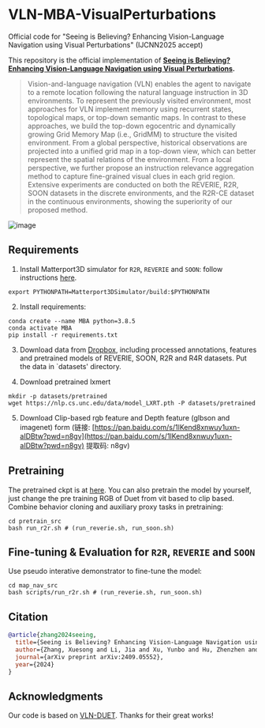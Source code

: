 # VLN-MBA-VisualPerturbations
Official code for "Seeing is Believing? Enhancing Vision-Language Navigation using Visual Perturbations" (IJCNN2025 accept)


This repository is the official implementation of **[Seeing is Believing? Enhancing Vision-Language Navigation using Visual Perturbations](https://arxiv.org/abs/2409.05552).**

>Vision-and-language navigation (VLN) enables the agent to navigate to a remote location following the natural language instruction in 3D environments. To represent the previously visited environment, most approaches for VLN implement memory using recurrent states, topological maps, or top-down semantic maps. In contrast to these approaches, we build the top-down egocentric and dynamically growing Grid Memory Map (i.e., GridMM) to structure the visited environment. From a global perspective, historical observations are projected into a unified grid map in a top-down view, which can better represent the spatial relations of the environment. From a local perspective, we further propose an instruction relevance aggregation method to capture fine-grained visual clues in each grid region. Extensive experiments are conducted on both the REVERIE, R2R, SOON datasets in the discrete environments, and the R2R-CE dataset in the continuous environments, showing the superiority of our proposed method.

![image](https://github.com/user-attachments/assets/c4d1ab8f-bfaf-4c3f-8198-0f134254e32a)


## Requirements

1. Install Matterport3D simulator for `R2R`, `REVERIE` and `SOON`: follow instructions [here](https://github.com/peteanderson80/Matterport3DSimulator).
```
export PYTHONPATH=Matterport3DSimulator/build:$PYTHONPATH
```

2. Install requirements:
```setup
conda create --name MBA python=3.8.5
conda activate MBA
pip install -r requirements.txt
```

3. Download data from [Dropbox](https://www.dropbox.com/sh/u3lhng7t2gq36td/AABAIdFnJxhhCg2ItpAhMtUBa?dl=0), including processed annotations, features and pretrained models of REVERIE, SOON, R2R and R4R datasets. Put the data in `datasets' directory.

4. Download pretrained lxmert
```
mkdir -p datasets/pretrained 
wget https://nlp.cs.unc.edu/data/model_LXRT.pth -P datasets/pretrained
```
5. Download Clip-based rgb feature and Depth feature (glbson and imagenet) form (链接: [https://pan.baidu.com/s/1lKend8xnwuy1uxn-aIDBtw?pwd=n8gv](https://pan.baidu.com/s/1lKend8xnwuy1uxn-aIDBtw?pwd=n8gv) 提取码: n8gv)


## Pretraining

The pretrained ckpt is at [here](https://pan.baidu.com/s/1lKend8xnwuy1uxn-aIDBtw?pwd=n8gv). You can also pretrain the model by yourself, just change the pre training RGB of Duet from vit based to clip based. 
Combine behavior cloning and auxiliary proxy tasks in pretraining:
```pretrain
cd pretrain_src
bash run_r2r.sh # (run_reverie.sh, run_soon.sh)
```

## Fine-tuning & Evaluation for `R2R`, `REVERIE` and `SOON`

Use pseudo interative demonstrator to fine-tune the model:
```finetune
cd map_nav_src
bash scripts/run_r2r.sh # (run_reverie.sh, run_soon.sh)
```


## Citation

```bibtex
@article{zhang2024seeing,
  title={Seeing is Believing? Enhancing Vision-Language Navigation using Visual Perturbations},
  author={Zhang, Xuesong and Li, Jia and Xu, Yunbo and Hu, Zhenzhen and Hong, Richang},
  journal={arXiv preprint arXiv:2409.05552},
  year={2024}
}
  ```

## Acknowledgments
Our code is based on [VLN-DUET](https://github.com/cshizhe/VLN-DUET). Thanks for their great works!

